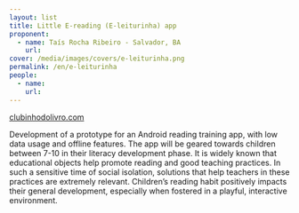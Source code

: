 ```yaml
---
layout: list
title: Little E-reading (E-leiturinha) app
proponent:
  - name: Taís Rocha Ribeiro - Salvador, BA
    url: 
cover: /media/images/covers/e-leiturinha.png
permalink: /en/e-leiturinha
people:
  - name: 
    url: 
---
```


[clubinhodolivro.com](https://clubinhodolivro.com/)
  
Development of a prototype for an Android reading training app, with low data usage and offline features. The app will be geared towards children between 7-10 in their literacy development phase. 
It is widely known that educational objects help promote reading and good teaching practices. In such a sensitive time of social isolation, solutions that help teachers in these practices are extremely relevant. Children’s reading habit positively impacts their general development, especially when fostered in a playful, interactive environment.
